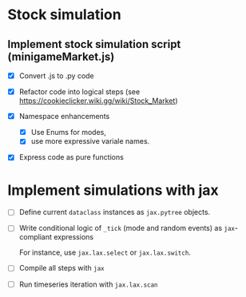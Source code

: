 # Stock simulation

## Implement stock simulation script (minigameMarket.js)

- [X] Convert .js to .py code

- [X] Refactor code into logical steps (see https://cookieclicker.wiki.gg/wiki/Stock_Market)

- [X] Namespace enhancements
    - [X] Use Enums for modes, 
    - [X] use more expressive variale names.

- [X] Express code as pure functions

# Implement simulations with jax

- [ ] Define current `dataclass` instances as `jax.pytree` objects.

- [ ] Write conditional logic of `_tick` (mode and random events) as `jax`-compliant expressions

    For instance, use `jax.lax.select` or `jax.lax.switch`.
- [ ] Compile all steps with `jax`

- [ ] Run timeseries iteration with `jax.lax.scan`